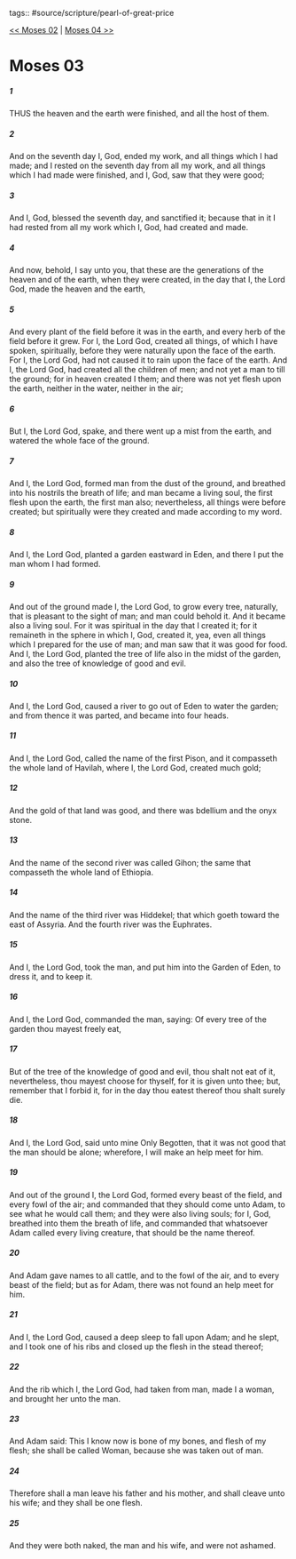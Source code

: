 tags:: #source/scripture/pearl-of-great-price

[<< Moses 02](pearl-of-great-price/01_Moses/Moses_02.md) | [Moses 04 >>](pearl-of-great-price/01_Moses/Moses_04.md)

# Moses 03

##### 1

THUS the heaven and the earth were finished, and all the host of them.

##### 2

And on the seventh day I, God, ended my work, and all things which I had made; and I rested on the seventh day from all my work, and all things which I had made were finished, and I, God, saw that they were good;

##### 3

And I, God, blessed the seventh day, and sanctified it; because that in it I had rested from all my work which I, God, had created and made.

##### 4

And now, behold, I say unto you, that these are the generations of the heaven and of the earth, when they were created, in the day that I, the Lord God, made the heaven and the earth,

##### 5

And every plant of the field before it was in the earth, and every herb of the field before it grew. For I, the Lord God, created all things, of which I have spoken, spiritually, before they were naturally upon the face of the earth. For I, the Lord God, had not caused it to rain upon the face of the earth. And I, the Lord God, had created all the children of men; and not yet a man to till the ground; for in heaven created I them; and there was not yet flesh upon the earth, neither in the water, neither in the air;

##### 6

But I, the Lord God, spake, and there went up a mist from the earth, and watered the whole face of the ground.

##### 7

And I, the Lord God, formed man from the dust of the ground, and breathed into his nostrils the breath of life; and man became a living soul, the first flesh upon the earth, the first man also; nevertheless, all things were before created; but spiritually were they created and made according to my word.

##### 8

And I, the Lord God, planted a garden eastward in Eden, and there I put the man whom I had formed.

##### 9

And out of the ground made I, the Lord God, to grow every tree, naturally, that is pleasant to the sight of man; and man could behold it. And it became also a living soul. For it was spiritual in the day that I created it; for it remaineth in the sphere in which I, God, created it, yea, even all things which I prepared for the use of man; and man saw that it was good for food. And I, the Lord God, planted the tree of life also in the midst of the garden, and also the tree of knowledge of good and evil.

##### 10

And I, the Lord God, caused a river to go out of Eden to water the garden; and from thence it was parted, and became into four heads.

##### 11

And I, the Lord God, called the name of the first Pison, and it compasseth the whole land of Havilah, where I, the Lord God, created much gold;

##### 12

And the gold of that land was good, and there was bdellium and the onyx stone.

##### 13

And the name of the second river was called Gihon; the same that compasseth the whole land of Ethiopia.

##### 14

And the name of the third river was Hiddekel; that which goeth toward the east of Assyria. And the fourth river was the Euphrates.

##### 15

And I, the Lord God, took the man, and put him into the Garden of Eden, to dress it, and to keep it.

##### 16

And I, the Lord God, commanded the man, saying: Of every tree of the garden thou mayest freely eat,

##### 17

But of the tree of the knowledge of good and evil, thou shalt not eat of it, nevertheless, thou mayest choose for thyself, for it is given unto thee; but, remember that I forbid it, for in the day thou eatest thereof thou shalt surely die.

##### 18

And I, the Lord God, said unto mine Only Begotten, that it was not good that the man should be alone; wherefore, I will make an help meet for him.

##### 19

And out of the ground I, the Lord God, formed every beast of the field, and every fowl of the air; and commanded that they should come unto Adam, to see what he would call them; and they were also living souls; for I, God, breathed into them the breath of life, and commanded that whatsoever Adam called every living creature, that should be the name thereof.

##### 20

And Adam gave names to all cattle, and to the fowl of the air, and to every beast of the field; but as for Adam, there was not found an help meet for him.

##### 21

And I, the Lord God, caused a deep sleep to fall upon Adam; and he slept, and I took one of his ribs and closed up the flesh in the stead thereof;

##### 22

And the rib which I, the Lord God, had taken from man, made I a woman, and brought her unto the man.

##### 23

And Adam said: This I know now is bone of my bones, and flesh of my flesh; she shall be called Woman, because she was taken out of man.

##### 24

Therefore shall a man leave his father and his mother, and shall cleave unto his wife; and they shall be one flesh.

##### 25

And they were both naked, the man and his wife, and were not ashamed.
